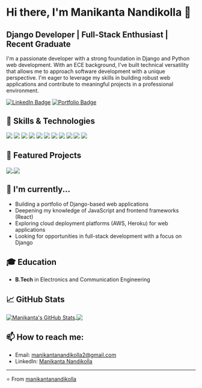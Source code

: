 # Hi there, I'm Manikanta Nandikolla 👋

## Django Developer | Full-Stack Enthusiast | Recent Graduate

I'm a passionate developer with a strong foundation in Django and Python web development. With an ECE background, I've built technical versatility that allows me to approach software development with a unique perspective. I'm eager to leverage my skills in building robust web applications and contribute to meaningful projects in a professional environment.

[![LinkedIn Badge](https://img.shields.io/badge/LinkedIn-Profile-informational?style=flat&logo=linkedin&logoColor=white&color=0D76A8)](https://www.linkedin.com/in/manikanta-n-848781191/)
[![Portfolio Badge](https://img.shields.io/badge/Portfolio-Website-informational?style=flat&logo=react&logoColor=white&color=4AB197)](https://manikantanandikolla.pythonanywhere.com)

## 💼 Skills & Technologies

![](https://img.shields.io/badge/Code-Python-informational?style=flat&logo=Python&logoColor=white&color=4AB197)
![](https://img.shields.io/badge/Framework-Django-informational?style=flat&logo=Django&logoColor=white&color=4AB197)
![](https://img.shields.io/badge/Code-JavaScript-informational?style=flat&logo=JavaScript&logoColor=white&color=4AB197)
![](https://img.shields.io/badge/Code-HTML5-informational?style=flat&logo=HTML5&logoColor=white&color=4AB197)
![](https://img.shields.io/badge/Code-CSS3-informational?style=flat&logo=CSS3&logoColor=white&color=4AB197)
![](https://img.shields.io/badge/Database-PostgreSQL-informational?style=flat&logo=PostgreSQL&logoColor=white&color=4AB197)
![](https://img.shields.io/badge/Database-SQLite-informational?style=flat&logo=SQLite&logoColor=white&color=4AB197)
![](https://img.shields.io/badge/Tools-Git-informational?style=flat&logo=Git&logoColor=white&color=4AB197)
![](https://img.shields.io/badge/Tools-GitHub-informational?style=flat&logo=GitHub&logoColor=white&color=4AB197)
![](https://img.shields.io/badge/Tools-VSCode-informational?style=flat&logo=visual-studio-code&logoColor=white&color=4AB197)
![](https://img.shields.io/badge/API-RESTful-informational?style=flat&logo=fastAPI&logoColor=white&color=4AB197)

## 📌 Featured Projects

<a href="https://github.com/manikanta-nandikolla/School_Management_System">
  <img align="center" src="https://github-readme-stats.vercel.app/api/pin/?username=manikanta-nandikolla&repo=School_Management_System&title_color=ffffff&text_color=c9cacc&icon_color=4AB197&bg_color=1A2B34" />
</a>

<a href="https://github.com/manikanta-nandikolla/Hotel_Booking">
  <img align="center" src="https://github-readme-stats.vercel.app/api/pin/?username=manikanta-nandikolla&repo=Hotel_Booking&title_color=ffffff&text_color=c9cacc&icon_color=4AB197&bg_color=1A2B34" />
</a>

## 🔭 I'm currently...
- Building a portfolio of Django-based web applications
- Deepening my knowledge of JavaScript and frontend frameworks (React)
- Exploring cloud deployment platforms (AWS, Heroku) for web applications
- Looking for opportunities in full-stack development with a focus on Django

## 🎓 Education
- **B.Tech** in Electronics and Communication Engineering

## 📈 GitHub Stats

<a href="https://github.com/manikanta-nandikolla">
  <img align="center" src="https://github-readme-stats.vercel.app/api?username=manikanta-nandikolla&show_icons=true&line_height=27&count_private=true&title_color=ffffff&text_color=c9cacc&icon_color=4AB097&bg_color=1A2B34" alt="Manikanta's GitHub Stats" />
</a>

<a href="[https://github.com/mani3523](https://github.com/manikanta-nandikolla)">
  <img align="center" src="https://github-readme-stats.vercel.app/api/top-langs/?username=manikanta-nandikolla&hide=html,css&title_color=ffffff&text_color=c9cacc&icon_color=4AB197&bg_color=1A2B34" />
</a>

## 📫 How to reach me:
- Email: manikantanandikolla2@gmail.com
- LinkedIn: [Manikanta Nandikolla](https://www.linkedin.com/in/manikanta-n-848781191/)

---

⭐️ From [manikantanandikolla]([https://github.com/manikanta-nandikolla](https://github.com/manikanta-nandikolla))
